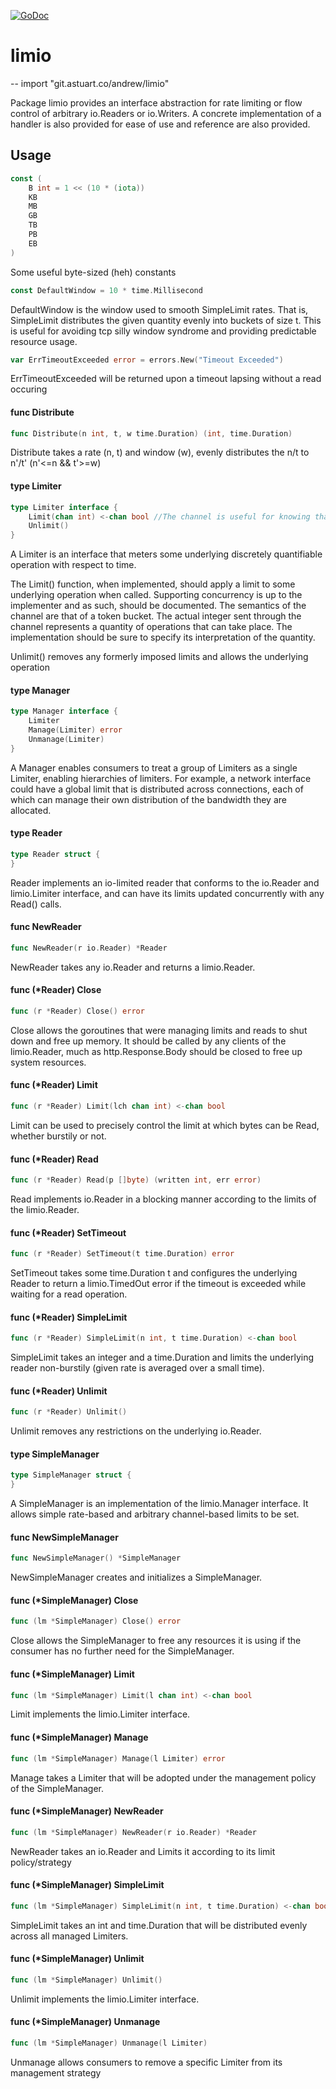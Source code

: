 [![GoDoc](https://godoc.org/github.com/andrewstuart/limio?status.svg)](https://godoc.org/github.com/andrewstuart/limio)

# limio
--
    import "git.astuart.co/andrew/limio"

Package limio provides an interface abstraction for rate limiting or flow
control of arbitrary io.Readers or io.Writers. A concrete implementation of a
handler is also provided for ease of use and reference are also provided.

## Usage

```go
const (
	B int = 1 << (10 * (iota))
	KB
	MB
	GB
	TB
	PB
	EB
)
```
Some useful byte-sized (heh) constants

```go
const DefaultWindow = 10 * time.Millisecond
```
DefaultWindow is the window used to smooth SimpleLimit rates. That is,
SimpleLimit distributes the given quantity evenly into buckets of size t. This
is useful for avoiding tcp silly window syndrome and providing predictable
resource usage.

```go
var ErrTimeoutExceeded error = errors.New("Timeout Exceeded")
```
ErrTimeoutExceeded will be returned upon a timeout lapsing without a read
occuring

#### func  Distribute

```go
func Distribute(n int, t, w time.Duration) (int, time.Duration)
```
Distribute takes a rate (n, t) and window (w), evenly distributes the n/t to
n'/t' (n'<=n && t'>=w)

#### type Limiter

```go
type Limiter interface {
	Limit(chan int) <-chan bool //The channel is useful for knowing that the channel has been unlimited. The boolean represents finality.
	Unlimit()
}
```

A Limiter is an interface that meters some underlying discretely quantifiable
operation with respect to time.

The Limit() function, when implemented, should apply a limit to some underlying
operation when called. Supporting concurrency is up to the implementer and as
such, should be documented. The semantics of the channel are that of a token
bucket. The actual integer sent through the channel represents a quantity of
operations that can take place. The implementation should be sure to specify its
interpretation of the quantity.

Unlimit() removes any formerly imposed limits and allows the underlying
operation

#### type Manager

```go
type Manager interface {
	Limiter
	Manage(Limiter) error
	Unmanage(Limiter)
}
```

A Manager enables consumers to treat a group of Limiters as a single Limiter,
enabling hierarchies of limiters. For example, a network interface could have a
global limit that is distributed across connections, each of which can manage
their own distribution of the bandwidth they are allocated.

#### type Reader

```go
type Reader struct {
}
```

Reader implements an io-limited reader that conforms to the io.Reader and
limio.Limiter interface, and can have its limits updated concurrently with any
Read() calls.

#### func  NewReader

```go
func NewReader(r io.Reader) *Reader
```
NewReader takes any io.Reader and returns a limio.Reader.

#### func (*Reader) Close

```go
func (r *Reader) Close() error
```
Close allows the goroutines that were managing limits and reads to shut down and
free up memory. It should be called by any clients of the limio.Reader, much as
http.Response.Body should be closed to free up system resources.

#### func (*Reader) Limit

```go
func (r *Reader) Limit(lch chan int) <-chan bool
```
Limit can be used to precisely control the limit at which bytes can be Read,
whether burstily or not.

#### func (*Reader) Read

```go
func (r *Reader) Read(p []byte) (written int, err error)
```
Read implements io.Reader in a blocking manner according to the limits of the
limio.Reader.

#### func (*Reader) SetTimeout

```go
func (r *Reader) SetTimeout(t time.Duration) error
```
SetTimeout takes some time.Duration t and configures the underlying Reader to
return a limio.TimedOut error if the timeout is exceeded while waiting for a
read operation.

#### func (*Reader) SimpleLimit

```go
func (r *Reader) SimpleLimit(n int, t time.Duration) <-chan bool
```
SimpleLimit takes an integer and a time.Duration and limits the underlying
reader non-burstily (given rate is averaged over a small time).

#### func (*Reader) Unlimit

```go
func (r *Reader) Unlimit()
```
Unlimit removes any restrictions on the underlying io.Reader.

#### type SimpleManager

```go
type SimpleManager struct {
}
```

A SimpleManager is an implementation of the limio.Manager interface. It allows
simple rate-based and arbitrary channel-based limits to be set.

#### func  NewSimpleManager

```go
func NewSimpleManager() *SimpleManager
```
NewSimpleManager creates and initializes a SimpleManager.

#### func (*SimpleManager) Close

```go
func (lm *SimpleManager) Close() error
```
Close allows the SimpleManager to free any resources it is using if the consumer
has no further need for the SimpleManager.

#### func (*SimpleManager) Limit

```go
func (lm *SimpleManager) Limit(l chan int) <-chan bool
```
Limit implements the limio.Limiter interface.

#### func (*SimpleManager) Manage

```go
func (lm *SimpleManager) Manage(l Limiter) error
```
Manage takes a Limiter that will be adopted under the management policy of the
SimpleManager.

#### func (*SimpleManager) NewReader

```go
func (lm *SimpleManager) NewReader(r io.Reader) *Reader
```
NewReader takes an io.Reader and Limits it according to its limit
policy/strategy

#### func (*SimpleManager) SimpleLimit

```go
func (lm *SimpleManager) SimpleLimit(n int, t time.Duration) <-chan bool
```
SimpleLimit takes an int and time.Duration that will be distributed evenly
across all managed Limiters.

#### func (*SimpleManager) Unlimit

```go
func (lm *SimpleManager) Unlimit()
```
Unlimit implements the limio.Limiter interface.

#### func (*SimpleManager) Unmanage

```go
func (lm *SimpleManager) Unmanage(l Limiter)
```
Unmanage allows consumers to remove a specific Limiter from its management
strategy
